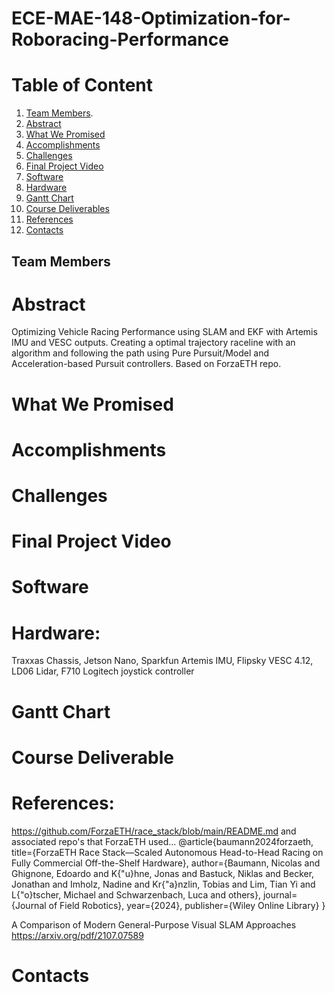# ECE-MAE-148-Optimization-for-Roboracing-Performance

# Table of Content
1. [Team Members](#team-members).
2. [Abstract](#abstract)
3. [What We Promised](#what-we-promised)
4. [Accomplishments](#accomplishments)
5. [Challenges](#challenges)
6. [Final Project Video](#final-project-video)
7. [Software](#software)
8. [Hardware](#hardware)
9. [Gantt Chart](#gantt-chart)
10. [Course Deliverables](#course-deliverable)
11. [References](#references)
12. [Contacts](#contacts)

## Team Members

# Abstract
Optimizing Vehicle Racing Performance using SLAM and EKF with Artemis IMU and VESC outputs. Creating a optimal trajectory raceline with an algorithm and following the path using Pure Pursuit/Model and Acceleration-based Pursuit controllers. Based on ForzaETH repo.

# What We Promised

# Accomplishments

# Challenges

# Final Project Video

# Software

# Hardware:
Traxxas Chassis,
Jetson Nano,
Sparkfun Artemis IMU,
Flipsky VESC 4.12,
LD06 Lidar,
F710 Logitech joystick controller

# Gantt Chart

# Course Deliverable

# References:
https://github.com/ForzaETH/race_stack/blob/main/README.md
and associated repo's that ForzaETH used...
@article{baumann2024forzaeth,
  title={ForzaETH Race Stack—Scaled Autonomous Head-to-Head Racing on Fully Commercial Off-the-Shelf Hardware},
  author={Baumann, Nicolas and Ghignone, Edoardo and K{\"u}hne, Jonas and Bastuck, Niklas and Becker, Jonathan and Imholz, Nadine and Kr{\"a}nzlin, Tobias and Lim, Tian Yi and L{\"o}tscher, Michael and Schwarzenbach, Luca and others},
  journal={Journal of Field Robotics},
  year={2024},
  publisher={Wiley Online Library}
}

A Comparison of Modern General-Purpose Visual SLAM Approaches
https://arxiv.org/pdf/2107.07589

# Contacts

